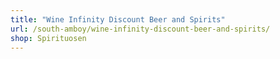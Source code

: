 ```yaml
---
title: "Wine Infinity Discount Beer and Spirits"
url: /south-amboy/wine-infinity-discount-beer-and-spirits/
shop: Spirituosen
---
```


